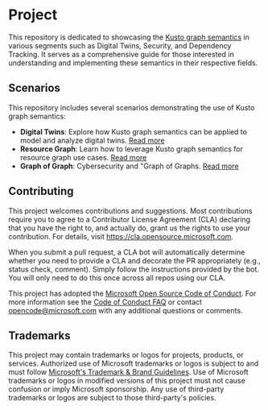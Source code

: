 # Project

This repository is dedicated to showcasing the [Kusto graph semantics](https://aka.ms/kusto/graph-overview) in various segments such as Digital Twins, Security, and Dependency Tracking. It serves as a comprehensive guide for those interested in understanding and implementing these semantics in their respective fields.

## Scenarios

This repository includes several scenarios demonstrating the use of Kusto graph semantics:

- **Digital Twins**: Explore how Kusto graph semantics can be applied to model and analyze digital twins. [Read more](digital%20twins/README.md)
- **Resource Graph**: Learn how to leverage Kusto graph semantics for resource graph use cases. [Read more](./resource%20graph/README.md)
- **Graph of Graph**: Cybersecurity and "Graph of Graphs. [Read more](./graph%20of%20graph/README.md)

## Contributing

This project welcomes contributions and suggestions.  Most contributions require you to agree to a
Contributor License Agreement (CLA) declaring that you have the right to, and actually do, grant us
the rights to use your contribution. For details, visit https://cla.opensource.microsoft.com.

When you submit a pull request, a CLA bot will automatically determine whether you need to provide
a CLA and decorate the PR appropriately (e.g., status check, comment). Simply follow the instructions
provided by the bot. You will only need to do this once across all repos using our CLA.

This project has adopted the [Microsoft Open Source Code of Conduct](https://opensource.microsoft.com/codeofconduct/).
For more information see the [Code of Conduct FAQ](https://opensource.microsoft.com/codeofconduct/faq/) or
contact [opencode@microsoft.com](mailto:opencode@microsoft.com) with any additional questions or comments.

## Trademarks

This project may contain trademarks or logos for projects, products, or services. Authorized use of Microsoft 
trademarks or logos is subject to and must follow 
[Microsoft's Trademark & Brand Guidelines](https://www.microsoft.com/en-us/legal/intellectualproperty/trademarks/usage/general).
Use of Microsoft trademarks or logos in modified versions of this project must not cause confusion or imply Microsoft sponsorship.
Any use of third-party trademarks or logos are subject to those third-party's policies.
